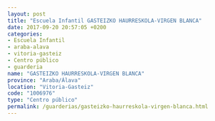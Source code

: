 ```yaml
---
layout: post
title: "Escuela Infantil GASTEIZKO HAURRESKOLA-VIRGEN BLANCA"
date: 2017-09-20 20:57:05 +0200
categories:
- Escuela Infantil
- araba-alava
- vitoria-gasteiz
- Centro público
- guarderia
name: "GASTEIZKO HAURRESKOLA-VIRGEN BLANCA"
province: "Araba/Álava"
location: "Vitoria-Gasteiz"
code: "1006976"
type: "Centro público"
permalink: /guarderias/gasteizko-haurreskola-virgen-blanca.html
---
```

